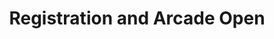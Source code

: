 ---
layout: default
category: session
anchor: registration-and-arcade-open
title: Registration and Arcade Open
permalink: /schedule#registration-and-arcade-open

day: Friday
time: 5&colon;00pm - 9&colon;00pm
timeorder: 1
room: Main Space
---